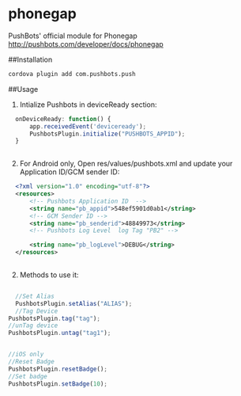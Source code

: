 # phonegap
PushBots' official module for Phonegap
http://pushbots.com/developer/docs/phonegap

##Installation
```bash
cordova plugin add com.pushbots.push
```

##Usage
1. Intialize Pushbots in deviceReady section:
```javascript
  onDeviceReady: function() {
      app.receivedEvent('deviceready');
      PushbotsPlugin.initialize("PUSHBOTS_APPID");
  }
  
  ```


2. For Android only, Open res/values/pushbots.xml and update your Application ID/GCM sender ID:
```xml
  <?xml version="1.0" encoding="utf-8"?>
  <resources>
      <!-- Pushbots Application ID  -->
      <string name="pb_appid">548ef5901d0ab1</string>
      <!-- GCM Sender ID -->
      <string name="pb_senderid">48849973</string>
      <!-- Pushbots Log Level  log Tag "PB2" -->

      <string name="pb_logLevel">DEBUG</string>
  </resources>
        
  ```
2. Methods to use it:
```javascript

  //Set Alias
  PushbotsPlugin.setAlias("ALIAS");
  //Tag Device
PushbotsPlugin.tag("tag");
//unTag device
PushbotsPlugin.untag("tag1");


//iOS only
//Reset Badge
PushbotsPlugin.resetBadge();
//Set badge
PushbotsPlugin.setBadge(10);
 ```
